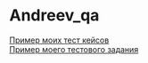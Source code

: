# Andreev_qa
[Пример моих тест кейсов](https://docs.google.com/spreadsheets/d/1_3BpBg985IAZDhPtOsFZDL4WDK6sQodMfRCPETexBDA/edit?usp=sharing)  
[Пример моего тестового задания](https://docs.google.com/spreadsheets/d/1x1FZWC4xiCxcSzY96NKuywC68G9iHLgNU5smzOvO9HM/edit?usp=sharing)